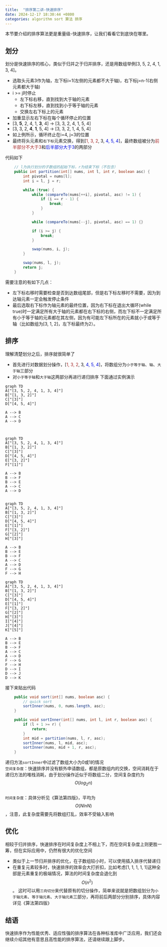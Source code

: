 ```yaml
---
title:  "排序第二讲-快速排序"
date: 2024-12-17 18:30:44 +0800
categories: algorithm sort 算法 排序
---
```

本节要介绍的排序算法更是重量级-快速排序，让我们看看它到底快在哪里。

## 划分
划分是快速排序的核心，类似于归并之于归并排序，还是用数组举例[3, 5, 2, 4, 1, 3, 4]。
+ 选取头元素3作为轴，左下标i=1(左侧的元素都不大于轴)，右下标j=n-1(右侧元素都大于轴)
+ i >= j时停止
    + 左下标右移，直到找到大于轴的元素 
    + 右下标左移，直到找到小于等于轴的元素
    + 交换左右下标上的元素
+ 加重显示左右下标在每个循环停止的位置
+ [3, **5**, 2, 4, 1, **3**, 4] -> [3, 3, 2, 4, 1, 5, 4]
+ [3, 3, 2, **4**, **1**, 5, 4] -> [3, 3, 2, 1, 4, 5, 4]
+ 如上例所示，循环终止在i=4, j=3的位置
+ 最终将头元素和`右下标`元素交换，得到[<font color="brown">1, 3, 2</font>, 3, <font color="light-blue">4, 5, 4</font>]，最终数组被分为<font color="brown">前半部分不大于3</font>和<font color="light-blue">后半部分大于3</font>的两部分

代码如下
```java
    // l为执行划分的子数组的起始下标，r为结束下标（不包含）
    public int partition(int[] nums, int l, int r, boolean asc) {
        int pivotal = nums[l];
        int i = l, j = r;

        while (true) {
            while (compareTo(nums[++i], pivotal, asc) != 1) {
                if (i == r - 1) {
                    break;
                }
            }

            while (compareTo(nums[--j], pivotal, asc) == 1) {}

            if (i >= j) {
                break;
            }

            swap(nums, i, j);
        }

        swap(nums, l, j);
        return j;
    }
```
需要注意的有如下几点：
+ 左下标右移时需要检查是否到达数组尾部，但是右下标左移时不需要，因为到达轴元素一定会触发停止条件
+ 最后选取右下标作为轴元素的最终位置，因为右下标在退出大循环(while true)时一定满足所有大于轴的元素都在右下标的右侧，而左下标不一定满足所有小于等于轴的元素都在其左侧，因为有可能左下标所在的元素就小于或等于轴（比如数组为[3, 1, 2]，左下标最终为2）。

## 排序
理解清楚划分之后，排序就很简单了
+ 首先进行对数据划分操作，[<font color="brown">1, 3, 2</font>, 3, <font color="light-blue">4, 5, 4</font>]，将数组分为`小于等于轴`、`轴`、`大于轴`三部分
+ 对`小于等于轴`和`大于轴`这两部分再进行递归排序
下面通过实例演示
  
```mermaid
graph TD 
A["[3, 5, 2, 4, 1, 3, 4]"]
B["[1, 3, 2]"]
C["[3]"]
D["[4, 5, 4]"]

A --> B
A --> C
A --> D
```

```mermaid


graph TD 
A["[3, 5, 2, 4, 1, 3, 4]"]
B["[1, 3, 2]"]
C["[3]"]
D["[4, 5, 4]"]
E["[3, 2]"]
F["[1]"]

A --> B
B --> F
B --> E
A --> C
A --> D
```

```mermaid

graph TD 
A["[3, 5, 2, 4, 1, 3, 4]"]
B["[1, 3, 2]"]
C["[3]"]
D["[4, 5, 4]"]
E["[1]"]
F["[3, 2]"]
G["[2]"]
H["[3]"]

A --> B
B --> E
B --> F
A --> C
A --> D
F --> G
F --> H
```

```mermaid
graph TD 
A["[3, 5, 2, 4, 1, 3, 4]"]
B["[1, 3, 2]"]
C["[3]"]
D["[4, 5, 4]"]
E["[1]"]
F["[3, 2]"]
G["[2]"]
H["[3]"]
I["[4]"]
J["[4]"]
K["[5]"]

A --> B
B --> E
B --> F
A --> C
A --> D
F --> G
F --> H
D --> I
D --> J
D --> K
```

接下来贴出代码
```java
    public void sort(int[] nums, boolean asc) {
        // quick sort
        sortInner(nums, 0, nums.length, asc);
    }

    public void sortInner(int[] nums, int l, int r, boolean asc) {
        if (l + 1 >= r) {
            return;
        }
        int mid = partition(nums, l, r, asc);
        sortInner(nums, l, mid, asc);
        sortInner(nums, mid + 1, r, asc);
    }
```
递归方法`sortInner`中过滤了数组大小为0或1的情况<br>
`空间复杂度`：快速排序并没有额外申请数组，都是原数组内的交换，空间消耗在于递归方法的堆栈消耗，由于划分操作近似于将数组二分，空间复杂度约为$$O(log_{2}n)$$<br>
`时间复杂度`：具体分析见《算法第四版》，平均为$$O(NlnN)$$，注意，此复杂度需要先将数组打乱，效率不受输入影响

## 优化
相较于归并排序，快速排序在时间复杂度上不相上下，而在空间复杂度上则更胜一筹，但在实际应用中，仍然有很大的优化空间
+ 类似于上一节归并排序的优化，在子数组较小时，可以使用插入排序代替递归
+ 在重复元素较多时，快速排序的效率会大打折扣，比如考虑[1, 1, 1, 1, 1]这种全部是元素重复的极端情况，算法的时间复杂度会退化到$$O(n^2)$$。
  这时可以用`三向切分`来代替原有的切分操作，简单来说就是把数组划分为`小于轴元素`、`等于轴元素`、`大于轴元素`三部分，再将前后两部分分别排序，具体内容详见《算法第四版》


## 结语
快速排序作为性能优秀、适应性强的排序算法在各种标准库中广泛应用，我们还会继续介绍其他有意思且高性能的排序算法，还请继续跟上脚步。
